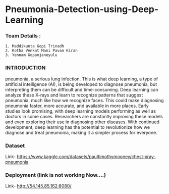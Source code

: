 # Pneumonia-Detection-using-Deep-Learning

### Team Details :
    1. Maddikunta Gopi Trinadh
    2. Kotha Venkat Mani Pavan Kiran
    3. Yennam Gopanjaneyulu

### INTRODUCTION
pneumonia, a serious lung infection. This is what deep learning, a type of artificial intelligence (AI), is being developed to diagnose pneumonia, but interpreting them can be difficult and time-consuming. Deep learning can analyze these X-rays and learn to recognize patterns that suggest pneumonia, much like how we recognize faces. This could make diagnosing pneumonia faster, more accurate, and available in more places. Early studies look promising, with deep learning models performing as well as doctors in some cases. Researchers are constantly improving these models and even exploring their use in diagnosing other diseases. With continued development, deep learning has the potential to revolutionize how we diagnose and treat pneumonia, making it a simpler process for everyone.

### Dataset
Link- https://www.kaggle.com/datasets/paultimothymooney/chest-xray-pneumonia
### Deployment (link is not working Now....)
Link- http://54.145.85.162:8080/
